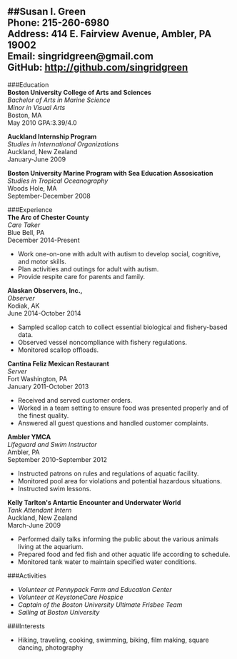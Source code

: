 ##Susan I. Green  
Phone: 215-260-6980  
Address: 414 E. Fairview Avenue, Ambler, PA 19002  
Email: singridgreen@<i></i>gmail.com  
GitHub: http://github.com/singridgreen  
---  
###Education  
**Boston University College of Arts and Sciences**   
_Bachelor of Arts in Marine Science_  
_Minor in Visual Arts_        
Boston, MA  
May 2010 GPA:3.39/4.0  
  
**Auckland Internship Program**  
_Studies in International Organizations_  
Auckland, New Zealand  
January-June 2009  
  
**Boston University Marine Program with Sea Education Assosication**  
_Studies in Tropical Oceanography_  
Woods Hole, MA  
September-December 2008  
  
###Experience  
 **The Arc of Chester County**  
 _Care Taker_   
 Blue Bell, PA   
 December 2014-Present        
  *	Work one-on-one with adult with autism to develop social, cognitive, and motor skills.  
  *	Plan activities and outings for adult with autism.  
  * Provide respite care for parents and family.  
  
**Alaskan Observers, Inc.,**     
_Observer_  
Kodiak, AK  
June 2014-October 2014  
  * Sampled scallop catch to collect essential biological and fishery-based data.  
  * Observed vessel noncompliance with fishery regulations.
  * Monitored scallop offloads.  
    
**Cantina Feliz Mexican Restaurant**  
_Server_  
Fort Washington, PA  
January 2011-October 2013  
  *	Received and served customer orders.  
  * Worked in a team setting to ensure food was presented properly and of the finest quality.  
  * Answered all guest questions and handled customer complaints.  
    
**Ambler YMCA**  
_Lifeguard and Swim Instructor_  
Ambler, PA  
September 2010-September 2012  
  * Instructed patrons on rules and regulations of aquatic facility.  
  * Monitored pool area for violations and potential hazardous situations.  
  * Instructed swim lessons.  
    
**Kelly Tarlton's Antartic Encounter and Underwater World**  
_Tank Attendant Intern_  
Auckland, New Zealand  
March-June 2009  
  * Performed daily talks informing the public about the various animals living at the aquarium.  
  * Prepared food and fed fish and other aquatic life according to schedule.  
  * Monitored tank water to maintain specified water conditions.  
    
###Activities  
  * _Volunteer at Pennypack Farm and Education Center_  
  * _Volunteer at KeystoneCare Hospice_  
  * _Captain of the Boston University Ultimate Frisbee Team_  
  * _Sailing at Boston University_  
    
###Interests  
  * Hiking, traveling, cooking, swimming, biking, film making, square dancing, photography  
   

